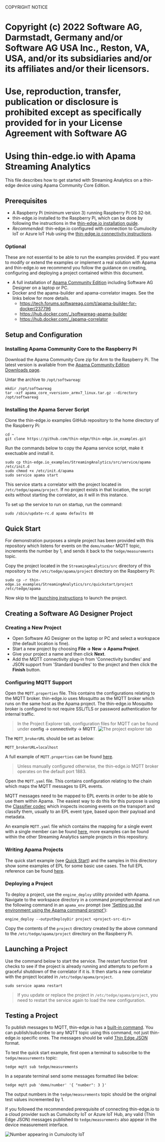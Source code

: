 COPYRIGHT NOTICE

# Copyright (c) 2022 Software AG, Darmstadt, Germany and/or Software AG USA Inc., Reston, VA, USA, and/or its subsidiaries and/or its affiliates and/or their licensors.
# Use, reproduction, transfer, publication or disclosure is prohibited except as specifically provided for in your License Agreement with Software AG

# Using thin-edge.io with Apama Streaming Analytics
This file describes how to get started with Streaming Analytics on a thin-edge
device using Apama Community Core Edition.

## Prerequisites

- A Raspberry Pi (minimum version 3) running Raspberry Pi OS 32-bit. 
- thin-edge.io installed to the Raspberry Pi, which can be done by following the instructions in the
[thin-edge.io installation guide](https://github.com/thin-edge/thin-edge.io/blob/main/docs/src/howto-guides/002_installation.md).
- _Recommended:_ thin-edge.io configured with connection to Cumulocity IoT or Azure IoT Hub using the
[thin-edge.io connectivity instructions](https://github.com/thin-edge/thin-edge.io/blob/main/docs/src/howto-guides/004_connect.md).

### Optional

These are not essential to be able to run the examples provided. If you want to
modify or extend the examples or implement a real solution with Apama and
thin-edge.io we recommend you follow the guidance on creating, configuring and
deploying a project contained within this document.

- A full installation of [Apama Community Edition](https://apamacommunity.com/downloads/)
including Software AG Designer on a laptop or PC.
- Docker and the apama-builder and apama-correlator images. See the links below
for more details.
	- https://tech.forums.softwareag.com/t/apama-builder-for-docker/237796
	- https://hub.docker.com/_/softwareag-apama-builder
	- https://hub.docker.com/_/apama-correlator

## Setup and Configuration
### Installing Apama Community Core to the Raspberry Pi
Download the Apama Community Core zip for Arm to the Raspberry Pi. The latest version is available from the [Apama Community Edition Downloads page](https://www.apamacommunity.com/downloads/).

Untar the archive to `/opt/softwareag`:

```
mkdir /opt/softwareag
tar -xzf apama_core_<version>_armv7_linux.tar.gz --directory /opt/softwareag
```

### Installing the Apama Server Script
Clone the thin-edge.io examples GitHub repository to the home directory of the Raspberry Pi:

```
cd ~
git clone https://github.com/thin-edge/thin-edge.io_examples.git
```

Run the commands below to copy the Apama service script, make it exectuable and
install it.
```
sudo cp thin-edge.io_examples/StreamingAnalytics/src/service/apama /etc/init.d
sudo chmod +x /etc/init.d/apama
sudo service apama start
```

This service starts a correlator with the project located in
`/etc/tedge/apama/project`. If no project exists in that location, the script
exits without starting the correlator, as it will in this instance.

To set up the service to run on startup, run the command:
```
sudo /sbin/update-rc.d apama defaults 80
```

## Quick Start
For demonstration purposes a simple project has been provided with this repository which listens 
for events on the `demo/number` MQTT topic, increments the number by 1, and sends it back to the 
`tedge/measurements` topic.

Copy the project located in the `StreamingAnalytics/src` directory of this repository to the 
`/etc/tedge/apama/project` directory on the Raspberry Pi:

```
sudo cp -r thin-edge.io_examples/StreamingAnalytics/src/quickstart/project /etc/tedge/apama
```
Now skip to the [launching instructions](#launching-a-project) to launch the project.

## Creating a Software AG Designer Project
### Creating a New Project
- Open Software AG Designer on the laptop or PC and select a workspace (the default location is fine).
- Start a new project by choosing __File → New → Apama Project__.
- Give your project a name and then click __Next__.
- Add the MQTT connectivity plug-in from 'Connectivity bundles' and JSON support from 'Standard 
bundles' to the project and then click the __Finish__ button.

### Configuring MQTT Support
Open the `MQTT.properties` file.  This contains the configurations relating to the MQTT broker. 
thin-edge.io uses Mosquitto as the MQTT broker which runs on the same host as the Apama 
project.  The thin-edge.io Mosquitto broker is configured to not require SSL/TLS or password 
authentication for internal traffic. 

>In the Project Explorer tab, configuration files for MQTT can be found under __config → 
connectivity → MQTT__. ![The project explorer tab](src/images/proj-explorer.png)

The `MQTT_brokerURL` should be set as below:
```
MQTT_brokerURL=localhost
```
A full example of `MQTT.properties` can be found [here](src/quickstart/project/config/connectivity/MQTT/MQTT.properties).

>Unless manually configured otherwise, the thin-edge.io MQTT broker operates on the default 
port 1883.

Open the `MQTT.yaml` file.  This contains configuration relating to the chain which maps the MQTT 
messages to EPL events.

MQTT messages need to be mapped to EPL events in order to be able to use them within Apama.  The 
easiest way to do this for this purpose is using the 
[Classifier codec](https://www.apamacommunity.com/documents/10.11.0.1/apama_10.11.0.1_webhelp/apama-webhelp/#page/apama-webhelp%2Fco-ConApaAppToExtCom_classifier_codec.html%23wwconnect_header) 
which inspects incoming events on the transport and classify them, usually to an EPL event 
type, based upon their payload and metadata.  

An example `MQTT.yaml` file which contains the mapping for a single event with a single member can 
be found [here](src/quickstart/project/config/connectivity/MQTT/MQTT.yaml), more examples can be 
found within the other Streaming Analytics sample projects in this repository.

### Writing Apama Projects

The quick start example (see [Quick Start](#quick-start)) and the samples in this directory show 
some examples of EPL for some basic use cases.  The full EPL reference can be found 
[here](https://www.apamacommunity.com/documents/10.11.0.1/apama_10.11.0.1_webhelp/ApamaDoc/index.html).


### Deploying a Project
To deploy a project, use the `engine_deploy` utility provided with Apama.  Navigate to the 
workspace directory in a command prompt/terminal and run the following command in an `apama_env` 
prompt (see ['Setting up the environment using the Apama command prompt'](https://www.apamacommunity.com/documents/10.11.0.1/apama_10.11.0.1_webhelp/apama-webhelp/#page/apama-webhelp%2Fco-DepAndManApaApp_setting_up_the_environment_using_the_apama_command_prompt.html)):
```
engine_deploy --outputDeployDir project <project-src-dir>
```
Copy the contents of the `project` directory created by the above command to
the `/etc/tedge/apama/project` directory on the Raspberry Pi.

## Launching a Project
Use the command below to start the service. The restart function first 
checks to see if the project is already running and attempts to perform a graceful shutdown of 
the correlator if it is.  It then starts a new correlator with the project located in 
`/etc/tedge/apama/project`.

```
sudo service apama restart
```

>If you update or replace the project in `/etc/tedge/apama/project`, you need to restart 
the service again to load the new configuration.

## Testing a Project
To publish messages to MQTT, thin-edge.io has a [built-in command](https://github.com/thin-edge/thin-edge.io/blob/main/docs/src/howto-guides/005_pub_sub.md).
You can publish/subscribe to any MQTT topic using this command, not just
thin-edge.io specific ones.  The messages should be valid [Thin Edge JSON](https://github.com/thin-edge/thin-edge.io/blob/main/docs/src/architecture/thin-edge-json.md)
format.

To test the quick start example, first open a terminal to subscribe to the `tedge/measurements` 
topic:

``` 
tedge mqtt sub tedge/measurements
```
In a separate terminal send some messages formatted like below:
```
tedge mqtt pub 'demo/number' '{ "number": 3 }'
```

The output numbers in the `tedge/measurements` topic should be the original test values 
incremented by 1.

If you followed the recommended prerequisite of connecting thin-edge.io to a
cloud provider such as Cumulocity IoT or Azure IoT Hub, any valid
(Thin Edge JSON) messages published to `tedge/measurements` also appear in the
device measurement interface.

![Number appearing in Cumulocity IoT ](src/images/number-in-cumulocity.png)

